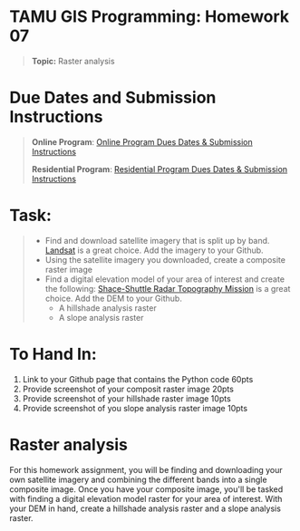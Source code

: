 # TAMU GIS Programming: Homework 07
>
>**Topic:** Raster analysis 
>

# Due Dates and Submission Instructions
> **Online Program**: [Online Program Dues Dates & Submission Instructions](https://github.tamu.edu/TAMU-GEOG-676-GIS-Programming/Online/blob/master/submissions/07.md)
>
> **Residential Program**: [Residential Program Dues Dates & Submission Instructions](https://github.tamu.edu/TAMU-GEOG-676-GIS-Programming/Residential/blob/master/submissions/07.md)
>
# **Task:**
> - Find and download satellite imagery that is split up by band. [Landsat](https://landsat.usgs.gov/landsat-data-access) is a great choice.  Add the imagery to your Github.
> - Using the satellite imagery you downloaded, create a composite raster image
> - Find a digital elevation model of your area of interest and create the following: [Shace-Shuttle Radar Topography Mission](https://www2.jpl.nasa.gov/srtm/) is a great choice.  Add the DEM to your Github.
>   - A hillshade analysis raster
>   - A slope analysis raster
>
# **To Hand In:**
1. Link to your Github page that contains the Python code 60pts
2. Provide screenshot of your composit raster image 20pts
3. Provide screenshot of your hillshade raster image 10pts
4. Provide screenshot of you slope analysis raster image 10pts
>
# Raster analysis
For this homework assignment, you will be finding and downloading your own satellite imagery and combining the different bands into a single composite image. Once you have your composite image, you'll be tasked with finding a digital elevation model raster for your area of interest. With your DEM in hand, create a hillshade analysis raster and a slope analysis raster.
